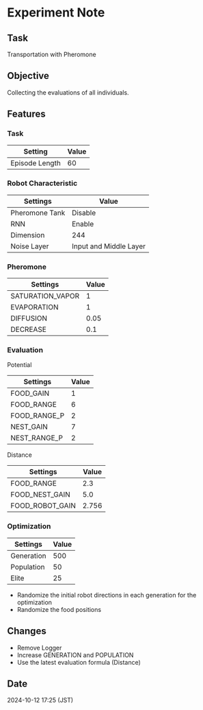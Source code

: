 # Experiment Note

## Task

Transportation with Pheromone

## Objective

Collecting the evaluations of all individuals.

## Features

### Task

| Setting        | Value |
|----------------|-------|
| Episode Length | 60    |

### Robot Characteristic

| Settings       | Value                  |
|----------------|------------------------|
| Pheromone Tank | Disable                |
| RNN            | Enable                 |
| Dimension      | 244                    |
| Noise Layer    | Input and Middle Layer |

### Pheromone

| Settings         | Value |
|------------------|-------|
| SATURATION_VAPOR | 1     |
| EVAPORATION      | 1     |
| DIFFUSION        | 0.05  |  
| DECREASE         | 0.1   |

### Evaluation

Potential

| Settings     | Value |
|--------------|-------|
| FOOD_GAIN    | 1     |
| FOOD_RANGE   | 6     |
| FOOD_RANGE_P | 2     |
| NEST_GAIN    | 7     |
| NEST_RANGE_P | 2     |

Distance

| Settings        | Value |
|-----------------|-------|
| FOOD_RANGE      | 2.3   |
| FOOD_NEST_GAIN  | 5.0   |
| FOOD_ROBOT_GAIN | 2.756 |

### Optimization

| Settings   | Value |
|------------|-------|
| Generation | 500   |
| Population | 50    |
| Elite      | 25    |

- Randomize the initial robot directions in each generation for the optimization
- Randomize the food positions

## Changes

- Remove Logger
- Increase GENERATION and POPULATION
- Use the latest evaluation formula (Distance)

## Date

2024-10-12 17:25 (JST)
